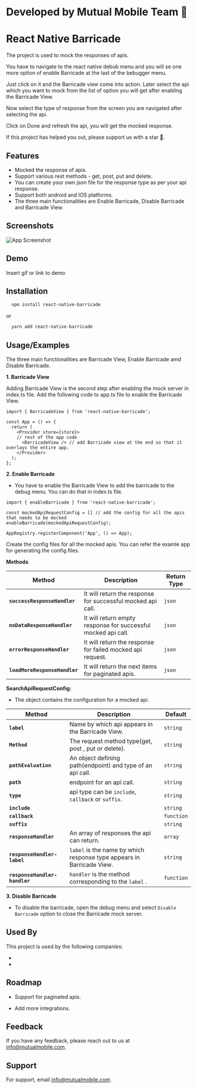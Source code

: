 
# Developed by Mutual Mobile Team 👋


# React Native Barricade

The project is used to mock the responses of apis.

You have to navigate to the react native debub menu and you will se one more option
of enable Barricade at the last of the bebugger menu. 

Just click on it and the Barricade 
view come into action. Later select the api which you want to mock from the list of option
you will get after enabling the Barricade View.

Now select the type of response from the screen you are navigated after selecting the api. 

Click on Done and refresh the api, you will get the mocked response.

If this project has helped you out, please support us with a star 🌟.
## Features

- Mocked the response of apis.
- Support various rest methods - get, post, put and delete.
- You can create your own json file for the response type as per your api response.
- Support both android and IOS platforms. 
- The three main functionalities are Enable Barricade, Disable Barricade and Barricade View.




## Screenshots

![App Screenshot](https://user-images.githubusercontent.com/113414293/212898114-6c32b25c-6c9f-47c7-b748-5996492e8510.png)
## Demo

Insert gif or link to demo


## Installation


```bash
  npm install react-native-barricade

```
or

```bash
  yarn add react-native-barricade

```
## Usage/Examples

The three main functionalities are Barricade View, Enable Barricade amd Disable Barricade.

 
**1. Barricade View**

Adding Barricade View is the second step after enabling the mock server in index.ts file.
 Add the following code to app.ts file to enable the Barricade View.

```tsx
import { BarricadeView } from 'react-native-barricade';

const App = () => {
  return (
    <Provider store={store}>
    // rest of the app code
      <BarricadeView /> // add Barricade view at the end so that it overlays the entire app.
    </Provider>
  );
};

```

**2. Enable Barricade**

 - You have to enable the Barricade View to add the barricade to the debug menu. You can do that in index.ts file.


```tsx
import { enableBarricade } from 'react-native-barricade';

const mockedApiRequestConfig = [] // add the config for all the apis that needs to be mocked
enableBarricade(mockedApiRequestConfig);

AppRegistry.registerComponent('App', () => App);

```
Create the config files for all the mocked apis. 
You can refer the examle app for generating the config files.

 **Methods**

| Method                    | Description                                                                            | Return Type |
| ----------------------- | -------------------------------------------------------------------------------------- | ------- |
| **`successResponseHandler`**   | It will return the response for successful mocked api call.                     | `json`  |
| **`noDataResponseHandler`**    | It will return empty response for successful mocked api call.                   | `json` |
| **`errorResponseHandler`**     | It will return the response for failed mocked api request.                      | `json`  |
| **`loadMoreResponseHandler`**  | It will return the next items for paginated apis.                               | `json`   |


**SearchApiRequestConfig:**  
- The object contains the configuration for a mocked api.


| Method                         | Description                                                                            | Default |
| -----------------------        | -------------------------------------------------------------------------------------- | ------- |
| **`label`**                    | Name by which api appears in the Barricade View.                                       | `string`  |
| **`Method`**                   | The request method type(get, post , put or delete).                                    | `string` |
| **`pathEvaluation`**           | An object defining path(endpoint) and type of an api call.                             | `string`  |
| **`path`**                     | endpoint for an api call.                                                              | `string` |
| **`type`**                     | api type can be `include`, `callback` or `suffix`.                                     | `string` |
| **`include`**                  |                                                                                        | `string` |
| **`callback`**                 |                                                                                        | `function` |
| **`suffix`**                   |                                                                                        | `string` |
| **`responseHandler`**          | An array of responses the api can return.                                              |  `array`   |
| **`responseHandler-label`**    |  `label` is the name by which response type appears in Barricade View.                 | `string` |
| **`responseHandler-handler`**  | `handler` is the method corresponding to the `label` .                                 | `function` |

**3. Disable Barricade**
- To disable the barricade, open the debug menu and select `Disable Barricade` option to close the Barricade mock server.





## Used By

This project is used by the following companies:

- 
- 


## Roadmap

- Support for paginated apis.

- Add more integrations.


## Feedback

If you have any feedback, please reach out to us at info@mutualmobile.com.


## Support

For support, email info@mutualmobile.com.


